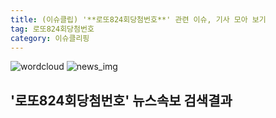 ```yaml
---
title: (이슈클립) '**로또824회당첨번호**' 관련 이슈, 기사 모아 보기
tag: 로또824회당첨번호
category: 이슈클리핑
---
```

![wordcloud](https://s3.ap-northeast-2.amazonaws.com/lyrics101-wordcloud/2018-09-16-1537067950.png)
![news_img](https://user-images.githubusercontent.com/42597476/44507050-1206f400-a6e4-11e8-8d98-7ffbfebb353f.png)
## **'**로또824회당첨번호**'** 뉴스속보 검색결과

